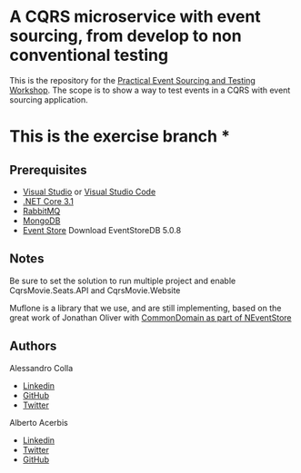 # A CQRS microservice with event sourcing, from develop to non conventional testing
This is the repository for the [Practical Event Sourcing and Testing Workshop](https://www.avanscoperta.it/it/training/practical-event-sourcing-and-testing-workshop/).
The scope is to show a way to test events in a CQRS with event sourcing application.

# This is the exercise branch *

## Prerequisites
* [Visual Studio](https://visualstudio.microsoft.com/downloads/) or [Visual Studio Code](https://code.visualstudio.com/)
* [.NET Core 3.1](https://dotnet.microsoft.com/download/dotnet-core/3.1)
* [RabbitMQ](https://www.rabbitmq.com "RabbitMQ's Homepage")
* [MongoDB](https://www.mongodb.com "MongoDB's Homepage")
* [Event Store](https://eventstore.com/downloads/ "Event store's Homepage") Download EventStoreDB 5.0.8

## Notes
Be sure to set the solution to run multiple project and enable CqrsMovie.Seats.API and CqrsMovie.Website

Muflone is a library that we use, and are still implementing, based on the great work of Jonathan Oliver with [CommonDomain as part of NEventStore](https://github.com/NEventStore/NEventStore)

## Authors
Alessandro Colla
* [Linkedin](https://www.linkedin.com/in/alessandrocolla/)
* [GitHub](https://github.com/iridio)
* [Twitter](https://twitter.com/collaalessandro)

Alberto Acerbis
* [Linkedin](https://www.linkedin.com/in/aacerbis/)
* [Twitter](https://www.twitter.com/aacerbis)
* [GitHub](https://github.com/AlbertoAcerbis)
